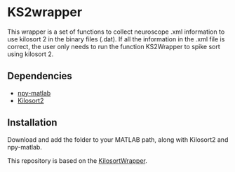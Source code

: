 # KS2wrapper
This wrapper is a set of functions to collect neuroscope .xml information to use kilosort 2 in the binary files (.dat). If all the information in the .xml file is correct, the user only needs to run the function KS2Wrapper to spike sort using kilosort 2.

## Dependencies 
- [npy-matlab](https://github.com/kwikteam/npy-matlab)
- [Kilosort2](https://github.com/MouseLand/Kilosort2)

## Installation
Download and add the folder to your MATLAB path, along with Kilosort2 and npy-matlab.

This repository is based on the [KilosortWrapper](https://github.com/brendonw1/KilosortWrapper).
